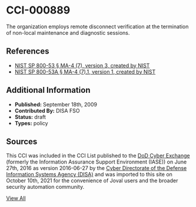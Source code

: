 # CCI-000889

The organization employs remote disconnect verification at the termination of non-local maintenance and diagnostic sessions.

## References ##

* [NIST SP 800-53 § MA-4 (7), version 3, created by NIST](http://csrc.nist.gov/publications/PubsSPs.html)
* [NIST SP 800-53A § MA-4 (7).1, version 1, created by NIST](http://csrc.nist.gov/publications/PubsSPs.html)


## Additional Information ##

* **Published:** September 18th, 2009
* **Contributed By:** DISA FSO
* **Status:** draft
* **Types:** policy

## Sources ##

This CCI was included in the CCI List published to the [DoD Cyber Exchange](https://public.cyber.mil/stigs/cci/)
(formerly the Information Assurance Support Environment (IASE)) on June 27th, 2016 as version
2016-06-27 by the [Cyber Directorate of the Defense Information Systems Agency (DISA)](https://public.cyber.mil/about-cyber/)
and was imported to this site on October 10th, 2021 for the convenience of Joval users and the broader
security automation community.

[View All](../README.md)
